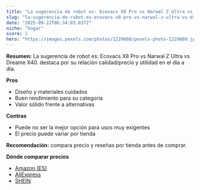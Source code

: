 ```yaml
---
title: "La sugerencia de robot es: Ecovacs X8 Pro vs Narwal Z Ultra vs Dreame X40."
slug: "la-sugerencia-de-robot-es-ecovacs-x8-pro-vs-narwal-z-ultra-vs-dreame-x40"
date: "2025-09-22T06:34:03.037Z"
niche: "hogar"
score: 1
hero: "https://images.pexels.com/photos/1229860/pexels-photo-1229860.jpeg?auto=compress&cs=tinysrgb&fit=crop&h=627&w=1200&auto=compress&cs=tinysrgb&w=1200&h=675&fit=crop"
---
```


**Resumen:** La sugerencia de robot es: Ecovacs X8 Pro vs Narwal Z Ultra vs Dreame X40. destaca por su relación calidad/precio y utilidad en el día a día.

**Pros**
- Diseño y materiales cuidados
- Buen rendimiento para su categoría
- Valor sólido frente a alternativas

**Contras**
- Puede no ser la mejor opción para usos muy exigentes
- El precio puede variar por tienda

**Recomendación:** compara precio y reseñas por tienda antes de comprar.

**Dónde comparar precios**
- [Amazon (ES)](https://www.amazon.es/s?k=La%20sugerencia%20de%20robot%20es%3A%20Ecovacs%20X8%20Pro%20vs%20Narwal%20Z%20Ultra%20vs%20Dreame%20X40.&tag=teknovashop25-21)
- [AliExpress](https://www.aliexpress.com/wholesale?SearchText=La%20sugerencia%20de%20robot%20es%3A%20Ecovacs%20X8%20Pro%20vs%20Narwal%20Z%20Ultra%20vs%20Dreame%20X40.)
- [SHEIN](https://www.shein.com/pdsearch/La%20sugerencia%20de%20robot%20es%3A%20Ecovacs%20X8%20Pro%20vs%20Narwal%20Z%20Ultra%20vs%20Dreame%20X40.)